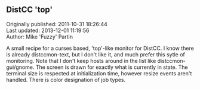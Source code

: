 ## DistCC 'top'  
Originally published: 2011-10-31 18:26:44  
Last updated: 2013-12-01 11:19:56  
Author: Mike 'Fuzzy' Partin  
  
A small recipe for a curses based, 'top'-like monitor for DistCC. I know there is already distccmon-text, but I don't like it, and much prefer this sytle of monitoring. Note that I don't keep hosts around in the list like distccmon-gui/gnome. The screen is drawn for exactly what is currently in state. The terminal size is respected at initialization time, however resize events aren't handled. There is color designation of job types.